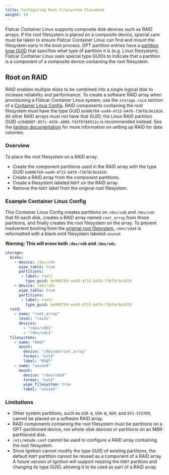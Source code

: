 ```yaml
---
title: Configuring Root Filesystem Placement
weight: 10
---
```

Flatcar Container Linux supports composite disk devices such as RAID arrays. If the root filesystem is placed on a composite device, special care must be taken to ensure Flatcar Container Linux can find and mount the filesystem early in the boot process. GPT partition entries have a [partition type GUID](https://en.wikipedia.org/wiki/GUID_Partition_Table#Partition_type_GUIDs) that specifies what type of partition it is (e.g. Linux filesystem); Flatcar Container Linux uses special type GUIDs to indicate that a partition is a component of a composite device containing the root filesystem.

## Root on RAID
RAID enables multiple disks to be combined into a single logical disk to increase reliability and performance. To create a software RAID array when provisioning a Flatcar Container Linux system, use the `storage.raid` section of a [Container Linux Config](https://docs.flatcar-linux.org/os/root-filesystem-placement/). RAID components containing the root filesystem must have the type GUID `be9067b9-ea49-4f15-b4f6-f36f8c9e1818`. All other RAID arrays must not have that GUID; the Linux RAID partition GUID `a19d880f-05fc-4d3b-a006-743f0f84911e` is recommended instead. See the [Ignition documentation](https://coreos.com/ignition/docs/latest/examples.html#create-a-raid-enabled-data-volume) for more information on setting up RAID for data volumes.

### Overview
To place the root filesystem on a RAID array:

 * Create the component partitions used in the RAID array with the type GUID `be9067b9-ea49-4f15-b4f6-f36f8c9e1818`.
 * Create a RAID array from the component partitions.
 * Create a filesystem labeled `ROOT` on the RAID array.
 * Remove the `ROOT` label from the original root filesystem.

### Example Container Linux Config
This Container Linux Config creates partitions on `/dev/vdb` and `/dev/vdc` that fill each disk, creates a RAID array named `root_array` from those partitions, and finally creates the root filesystem on the array. To prevent inadvertent booting from the [original root filesystem](https://docs.flatcar-linux.org/os/sdk-disk-partitions/#partition-table), `/dev/vda9` is reformatted with a blank ext4 filesystem labeled `unused`.

**Warning: This will erase both `/dev/vdb` and `/dev/vdc`.**
```yaml
storage:
  disks:
    - device: /dev/vdb
      wipe_table: true
      partitions:
       - label: root1
         type_guid: be9067b9-ea49-4f15-b4f6-f36f8c9e1818
    - device: /dev/vdc
      wipe_table: true
      partitions:
       - label: root2
         type_guid: be9067b9-ea49-4f15-b4f6-f36f8c9e1818
  raid:
    - name: "root_array"
      level: "raid1"
      devices:
        - "/dev/vdb1"
        - "/dev/vdc1"
  filesystems:
    - name: "ROOT"
      mount:
        device: "/dev/md/root_array"
        format: "ext4"
        label: "ROOT"
    - name: "unused"
      mount:
        device: "/dev/vda9"
        format: "ext4"
        wipe_filesystem: true
        label: "unused"
```

### Limitations

 * Other system partitions, such as `USR-A`, `USR-B`, `OEM`, and `EFI-SYSTEM`, cannot be placed on a software RAID array.
 * RAID components containing the root filesystem must be partitions on a GPT-partitioned device, not whole-disk devices or partitions on an MBR-partitioned disk.
 * `/etc/mdadm.conf` cannot be used to configure a RAID array containing the root filesystem.
 * Since Ignition cannot modify the type GUID of existing partitions, the default `ROOT` partition cannot be reused as a component of a RAID array. A future version of Ignition will support resizing the `ROOT` partition and changing its type GUID, allowing it to be used as part of a RAID array.

